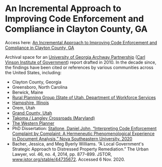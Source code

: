 # An Incremental Approach to Improving Code Enforcement and Compliance in Clayton County, GA
Access here: [An Incremental Approach to Improving Code Enforcement and Compliance in Clayton County, GA](https://github.com/frank0051/An-Incremental-Approach-to-Improving-Code-Enforcement-and-Compliance-in-Clayton-County-GA/blob/main/An%20Incremental%20Approach%20to%20Improving%20Code%20Enforcement%20and%20Compliance%20in%20Clayton%20County%2C%20GA.pdf)

Archival space for an [University of Georgia Archway Partnership](https://www.archwaypartnership.uga.edu/) ([Carl Vinson Institute of Government](https://cviog.uga.edu/)) report drafted in 2010. In the decade since, the findings have been cited or references by various communities across the United States, including:
* Clayton County, Georgia
* Greensboro, North Carolina
* Berwick, Maine
* [Rural Planning Group (State of Utah, Department of Workforce Services](https://www.berwickmaine.org/document_center/Code%20Enforcement/code%20enforcemnt%20for%20small%20towns.pdf)
* [Hampshire, Illinois](https://hampshireil.org/getattachment/b0172faa-de72-4a34-8185-ed4b07ea5be0/1-9-19.aspx)
* Orem, Utah
* [Grand County, Utah](https://www.grandcountyutah.net/AgendaCenter/ViewFile/Agenda/_03292016-522)
* [Takoma / Langley Crossroads (Maryland)](https://www.umdsmartgrowth.org/wp-content/uploads/2019/02/Takoma-Langley-Crossroads-Action-Strategies-and-Recommendations-UMD-708.pdf)
* [The Western Planner](https://www.westernplanner.org/2017publishedfeatures/2018/6/27/code-compliance-difficulties-and-ideas-for-small-towns)
* PhD Dissertation: [Stallone, Daniel John, “Interpreting Code Enforcement Complaint by Complaint: A Hermeneutic Phenomenological Experience in Document Analysis,” Nova Southeastern University. 2020](https://nsuworks.nova.edu/cgi/viewcontent.cgi?article=1152&context=shss_dcar_etd)
* Bacher, Jessica, and Meg Byerly Williams. “A Local Government's Strategic Approach to Distressed Property Remediation.” The Urban Lawyer, vol. 46, no. 4, 2014, pp. 877–899. JSTOR, www.jstor.org/stable/44735672. Accessed 6 Nov. 2020.
